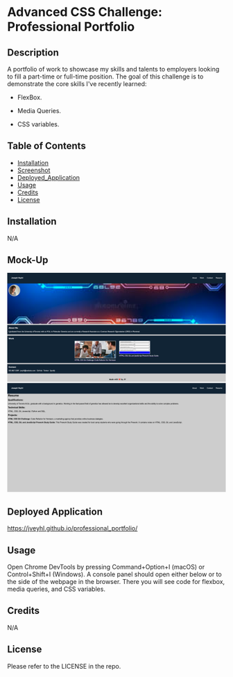 # Advanced CSS Challenge: Professional Portfolio

## Description

A portfolio of work to showcase my skills and talents to employers looking to fill a part-time or full-time position.
The goal of this challenge is to demonstrate the core skills I've recently learned:

- FlexBox.

- Media Queries.

- CSS variables.

## Table of Contents

- [Installation](#installation)
- [Screenshot](#screenshot)
- [Deployed_Application](#deployed_application)
- [Usage](#usage)
- [Credits](#credits)
- [License](#license)

## Installation

N/A

## Mock-Up

![Alt text](./assets/images/1.png)
![Alt text](./assets/images/2.png)

## Deployed Application

https://jveyhl.github.io/professional_portfolio/

## Usage

Open Chrome DevTools by pressing Command+Option+I (macOS) or Control+Shift+I (Windows). A console panel should open either below or to the side of the webpage in the browser. There you will see code for flexbox, media queries, and CSS variables.

## Credits

N/A

## License

Please refer to the LICENSE in the repo.
